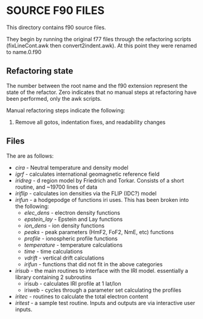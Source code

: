 # SOURCE F90 FILES
This directory contains f90 source files.

They begin by running the original f77 files
through the refactoring scripts (fixLineCont.awk
then convert2indent.awk). 
At this point they were renamed to name.0.f90

## Refactoring state
The number between the root name and the f90
extension represent the state of the refactor.
Zero indicates that no manual steps at refactoring have
been performed, only the awk scripts.

Manual refactoring steps indicate the following:

1. Remove all gotos, indentation fixes, and readability changes

## Files
The are as follows:
* *cira* - Neutral temperature and density model
* *igrf* - calculates international geomagnetic reference field
* *iridreg* - d region model by Friedrich and Torkar.
              Consists of a short routine, and ~19700 lines of data
* *iriflip* - calculates ion densities via the FLIP (IDC?) model
* *irifun* - a hodgepodge of functions iri uses. 
  This has been broken into the following:
  * *elec_dens* - electron density functions
  * *epstein_lay* - Epstein and Lay functions
  * *ion_dens* - ion density functions
  * *peaks* - peak parameters (HmF2, FoF2, NmE, etc) functions
  * *profile* - ionospheric profile functions
  * *temperature* - temperature calculations
  * *time* - time calculations
  * *vdrift* - vertical drift calculations
  * *irifun* - functions that did not fit in the above categories
* *irisub* - the main routines to interface with the IRI model.
             essentially a library containing 2 subroutins
  * irisub - calculates IRI profile at 1 lat/lon
  * iriweb - cycles through a parameter set calculating the profiles
* *iritec* - routines to calculate the total electron content
* *iritest* - a sample test routine. Inputs and outputs are via interactive user inputs.
